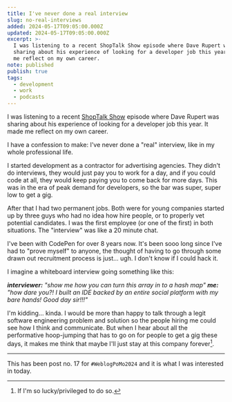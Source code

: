```yaml
---
title: I've never done a real interview
slug: no-real-interviews
added: 2024-05-17T09:05:00.000Z
updated: 2024-05-17T09:05:00.000Z
excerpt: >-
  I was listening to a recent ShopTalk Show episode where Dave Rupert was
  sharing about his experience of looking for a developer job this year. It made
  me reflect on my own career.
note: published
publish: true
tags:
  - development
  - work
  - podcasts
---
```

I was listening to a recent [ShopTalk Show](https://shoptalkshow.com/615/) episode where Dave Rupert was sharing about his experience of looking for a developer job this year. It made me reflect on my own career.

I have a confession to make: I've never done a "real" interview, like in my whole professional life.

I started development as a contractor for advertising agencies. They didn't do interviews, they would just pay you to work for a day, and if you could code at all, they would keep paying you to come back for more days. This was in the era of peak demand for developers, so the bar was super, super low to get a gig. 

After that I had two permanent jobs. Both were for young companies started up by three guys who had no idea how hire people, or to properly vet potential candidates. I was the first employee (or one of the first) in both situations. The "interview" was like a 20 minute chat.

I've been with CodePen for over 8 years now. It's been sooo long since I've had to "prove myself" to anyone, the thought of having to go through some drawn out recruitment process is just... ugh. I don't know if I could hack it. 

I imagine a whiteboard interview going something like this:

***interviewer:** "show me how you can turn this array in to a hash map"
**me:** "how dare you?! I built an IDE backed by an entire social platform with my bare hands! Good day sir!!!"*

I'm kidding... kinda. I would be more than happy to talk through a legit software engineering problem and solution so the people hiring me could see how I think and communicate. But when I hear about all the performative hoop-jumping that has to go on for people to get a gig these days, it makes me think that maybe I'll just stay at this company forever[^1].


<hr>

This has been post no. 17 for `#WeblogPoMo2024` and it is what I was interested in today.

[^1]: If I'm so lucky/privileged to do so.
